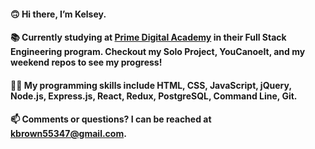 #### 🙃  Hi there, I’m Kelsey.
#### 📚  Currently studying at [Prime Digital Academy](https://www.primeacademy.io/) in their Full Stack Engineering program. Checkout my Solo Project, YouCanoeIt, and my weekend repos to see my progress!
#### 👩‍💻  My programming skills include HTML, CSS, JavaScript, jQuery, Node.js, Express.js, React, Redux, PostgreSQL, Command Line, Git.
#### 📫  Comments or questions? I can be reached at kbrown55347@gmail.com.
